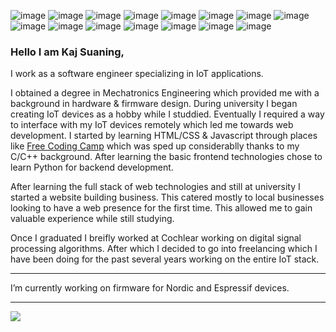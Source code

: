 ![image](https://img.shields.io/badge/Django-092E20?style=for-the-badge&logo=django&logoColor=green)
![image](https://img.shields.io/badge/fastapi-109989?style=for-the-badge&logo=FASTAPI&logoColor=white)
![image](https://img.shields.io/badge/Flask-000000?style=for-the-badge&logo=flask&logoColor=white)
![image](https://img.shields.io/badge/JavaScript-323330?style=for-the-badge&logo=javascript&logoColor=F7DF1E)
![image](https://img.shields.io/badge/HTML5-E34F26?style=for-the-badge&logo=html5&logoColor=white)
![image](https://img.shields.io/badge/CSS3-1572B6?style=for-the-badge&logo=css3&logoColor=white)
![image](https://img.shields.io/badge/C%2B%2B-00599C?style=for-the-badge&logo=c%2B%2B&logoColor=white)
![image](https://img.shields.io/badge/C-00599C?style=for-the-badge&logo=c&logoColor=white)
![image](https://img.shields.io/badge/Apache-D22128?style=for-the-badge&logo=Apache&logoColor=white)
![image](https://img.shields.io/badge/Docker-2CA5E0?style=for-the-badge&logo=docker&logoColor=white)
![image](https://img.shields.io/badge/PostgreSQL-316192?style=for-the-badge&logo=postgresql&logoColor=white)
![image](https://img.shields.io/badge/jQuery-0769AD?style=for-the-badge&logo=jquery&logoColor=white)
![image](https://img.shields.io/badge/JWT-000000?style=for-the-badge&logo=JSON%20web%20tokens&logoColor=white)
![image](https://img.shields.io/badge/React-20232A?style=for-the-badge&logo=react&logoColor=61DAFB)
![image](https://img.shields.io/badge/-Unreal%20Engine-313131?style=for-the-badge&logo=unreal-engine&logoColor=white)

### Hello I am Kaj Suaning,

I work as a software engineer specializing in IoT applications.

I obtained a degree in Mechatronics Engineering which provided me with a background in hardware & firmware design. During university I began creating IoT devices as a hobby while I studdied. Eventually I required a way to interface with my IoT devices remotely which led me towards web development. I started by learning HTML/CSS & Javascript through places like [Free Coding Camp](https://www.freecodecamp.org/) which was sped up considerablly thanks to my C/C++ background. After learning the basic frontend technologies chose to learn Python for backend development.

After learning the full stack of web technologies and still at university I started a website building business. This catered mostly to local businesses looking to have a web presence for the first time. This allowed me to gain valuable experience while still studying.

Once I graduated I breifly worked at Cochlear working on digital signal processing algorithms. After which I decided to go into freelancing which I have been doing for the past several years working on the entire IoT stack.

---

I’m currently working on firmware for Nordic and Espressif devices.

---

<a href="https://github.com/ksuaning-au" align="justify">
  <img align="center" src="https://github-readme-stats-nu-pearl.vercel.app/api/top-langs/?username=ksuaning-au&layout=compact&theme=github_dark" />
</a>
